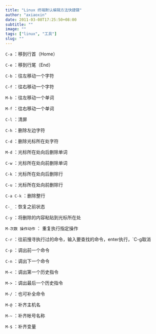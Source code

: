 ```yaml
---
title: "Linux 终端默认编辑方法快捷键"
author: "axiaoxin"
date: 2011-03-08T17:25:50+08:00
subtitle: ""
image: ""
tags: ["linux", "工具"]
slug: ""
---
```


`C-a` ：移到行首（Home）

`C-e` ：移到行尾（End）

`C-b` ：往左移动一个字符

`C-f` ：往右移动一个字符

`M-b` ：往左移动一个单词

`M-f` ：往右移动一个单词

`C-l` ：清屏

`C-h` ：删除左边字符

`C-d` ：删除光标所在处字符

`M-d` ：光标所在处向后删除单词

`C-w` ：光标所在处向前删除单词

`C-k` ：光标所在处向后删除行

`C-u` ：光标所在处向前删除行

`C-a C-k` ：删除整行

`C-_` ：恢复之前状态

`C-y` ：将删除的内容粘贴到光标所在处

`M-次数 操作动作` ： 重复执行指定操作

`C-r` ：往前搜寻执行过的命令，输入要查找的命令，enter执行，`C-g取消

`C-p` ：调出前一个命令

`C-n` ：调出下一个命令

`M-<` ：调出第一个历史指令

`M->` ：调出最后一个历史指令

`M-/` ：也可补全命令

`M-@` ：补齐主机名

`M-~` ：补齐帐号名称

`M-$` ：补齐变量
